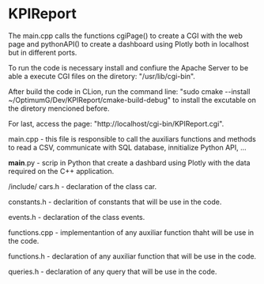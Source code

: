 # KPIReport

The main.cpp calls the functions cgiPage() to create a CGI with the web page and pythonAPI() to create a dashboard using Plotly both in localhost 
but in different ports.

To run the code is necessary install and confiure the Apache Server to be able a execute CGI files on the diretory: "/usr/lib/cgi-bin".

After build the code in CLion, run the command line: "sudo cmake --install ~/OptimumG/Dev/KPIReport/cmake-build-debug" to install the excutable 
on the diretory mencioned before.

For last, access the page: "http://localhost/cgi-bin/KPIReport.cgi". 

main.cpp - this file is responsible to call the auxiliars functions and methods to read a CSV, communicate with SQL database, innitialize Python API, ...

__main__.py - scrip in Python that create a dashbard using Plotly with the data required on the C++ application.

/include/
  cars.h - declaration of the class car.

  constants.h - declarition of constants that will be use in the code.

  events.h - declaration of the class events.

  functions.cpp - implementantion of any auxiliar function thaht will be use in the code.

  functions.h - declaration of any auxiliar function that will be use in the code.

  queries.h - declaration of any query that will be use in the code.

